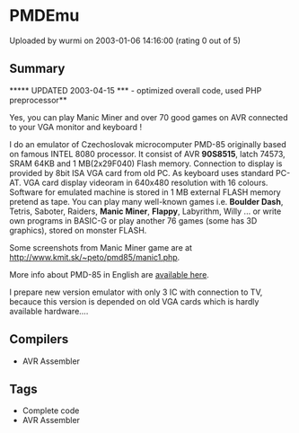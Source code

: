 # PMDEmu

Uploaded by wurmi on 2003-01-06 14:16:00 (rating 0 out of 5)

## Summary

***** UPDATED 2003-04-15 *** - optimized overall code, used PHP preprocessor**


Yes, you can play Manic Miner and over 70 good games on AVR connected to your VGA monitor and keyboard ! 


I do an emulator of Czechoslovak microcomputer PMD-85 originally based on famous INTEL 8080 processor. It consist of AVR **90S8515**, latch 74573, SRAM 64KB and 1 MB(2x29F040) Flash memory. Connection to display is provided by 8bit ISA VGA card from old PC. As keyboard uses standard PC-AT. VGA card display videoram in 640x480 resolution with 16 colours. Software for emulated machine is stored in 1 MB external FLASH memory pretend as tape. You can play many well-known games i.e. **Boulder Dash**, Tetris, Saboter, Raiders, **Manic Miner**, **Flappy**, Labyrithm, Willy ... or write own programs in BASIC-G or play another 76 games (some has 3D graphics), stored on monster FLASH. 


Some screenshots from Manic Miner game are at <http://www.kmit.sk/~peto/pmd85/manic1.php>.


More info about PMD-85 in English are [available here](http://www.schotek.cz/pmd/indexe.htm).  

I prepare new version emulator with only 3 IC with connection to TV, becauce this version is depended on old VGA cards which is hardly available hardware....  

<peto at kmit dot sk>

## Compilers

- AVR Assembler

## Tags

- Complete code
- AVR Assembler

